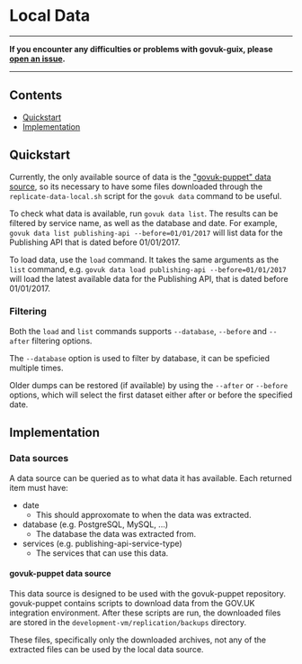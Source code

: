# Local Data

***
__If you encounter any difficulties or problems with govuk-guix, please [open an issue][open-an-issue].__
***
[open-an-issue]: https://github.com/alphagov/govuk-guix/issues

## Contents

 - [Quickstart](#quickstart)
 - [Implementation](#implementation)

## Quickstart

Currently, the only available source of data is the
["govuk-puppet" data source](#govuk-puppet-data-source), so its
necessary to have some files downloaded through the
`replicate-data-local.sh` script for the `govuk data` command to be
useful.

To check what data is available, run `govuk data list`. The results
can be filtered by service name, as well as the database and date. For
example, `govuk data list publishing-api --before=01/01/2017` will
list data for the Publishing API that is dated before 01/01/2017.

To load data, use the `load` command. It takes the same arguments as
the `list` command, e.g. `govuk data load publishing-api
--before=01/01/2017` will load the latest available data for the
Publishing API, that is dated before 01/01/2017.

### Filtering

Both the `load` and `list` commands supports `--database`, `--before`
and `--after` filtering options.

The `--database` option is used to filter by database, it can be
speficied multiple times.

Older dumps can be restored (if available) by using the `--after` or
`--before` options, which will select the first dataset either after
or before the specified date.

## Implementation

### Data sources

A data source can be queried as to what data it has available. Each
returned item must have:

 - date
   - This should approxomate to when the data was extracted.
 - database (e.g. PostgreSQL, MySQL, ...)
   - The database the data was extracted from.
 - services (e.g. publishing-api-service-type)
   - The services that can use this data.

#### govuk-puppet data source

This data source is designed to be used with the govuk-puppet
repository. govuk-puppet contains scripts to download data from the
GOV.UK integration environment. After these scripts are run, the
downloaded files are stored in the
`development-vm/replication/backups` directory.

These files, specifically only the downloaded archives, not any of the
extracted files can be used by the local data source.


[govuk-guix]: https://github.com/alphagov/govuk-guix
